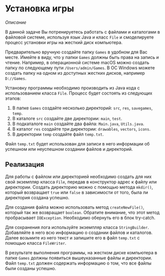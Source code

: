 # Установка игры

*Описание*

В данной задаче Вы потренируетесь работать с файлами и каталогами в файловой системе, используя язык Java и класс `File`
и смоделируете процесс установки игры на жесткий диск компьютера.

Предварительно вручную создайте папку `Games` в удобном для Вас месте. Имейте в виду, что у папки `Games` должны быть
права на запись и чтение. Например, в операционной системе macOS можно создать папку по следующему
пути `/Users/admin/Games`. В ОС Windows можете создать папку на одном из доступных жестких дисков, например `D://Games`.

Установку программы необходимо производить из Java кода с использованием класса `File`. Процесс будет состоять из
следующих этапов:

1. В папке `Games` создайте несколько директорий: `src`, `res`, `savegames`, `temp`.
2. В каталоге `src` создайте две директории: `main`, `test`.
3. В подкаталоге `main` создайте два файла: `Main.java`, `Utils.java`.
4. В каталог `res` создайте три директории: `drawables`, `vectors`, `icons`.
5. В директории `temp` создайте файл `temp.txt`.

Файл `temp.txt` будет использован для записи в него информации об успешном или неуспешном создании файлов и директорий.

## Реализация

Для работы с файлом или директорией необходимо создать для них свой экземпляр класса `File`, передав в конструктор адрес
к файлу или директории. Создать директорию можно с помощью метода `mkdir()`, который возвращает `true` или `false` в
зависимости от того, была ли директория создана успешно.

Для создания файла можно использовать метод `createNewFile()`, который так же возвращает `boolean`. Обратите внимание,
что этот метод пробрасывает `IOException`. Необходимо обернуть его в блок try-catch.

Для сохранения лога используйте экземпляр класса `StringBuilder`. Добавляйте в него всю информацию о создании файлов и
каталогов. Далее возьмите из него текст и запишите его в файл `temp.txt` с помощью класса `FileWriter`.

В результате выполнения программы, на жестком диске компьютера в папке `Games` должны появиться вышеуказанные файлы и
директории. Файл `temp.txt` должен содержать информацию о том, что все файлы были созданы успешно.
